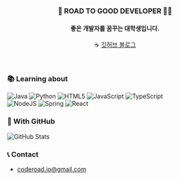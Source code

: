 <div align="center">
  
### 🎯 ROAD TO GOOD DEVELOPER 🏃‍♂️
#### 좋은 개발자를 꿈꾸는 대학생입니다.
☕ [깃허브 블로그](https://hangillee.github.io)
  
</div>
<br>

### 📚 Learning about
![Java](https://img.shields.io/badge/java-%23007396?style=for-the-badge&logo=java&logoColor=white)
![Python](https://img.shields.io/badge/python-%233776AB?style=for-the-badge&logo=python&logoColor=white)
![HTML5](https://img.shields.io/badge/html5-%23E34F26.svg?style=for-the-badge&logo=html5&logoColor=white)
![JavaScript](https://img.shields.io/badge/javascript-%23F7DF1E.svg?style=for-the-badge&logo=javascript&logoColor=black)
![TypeScript](https://img.shields.io/badge/typescript-%233178C6?style=for-the-badge&logo=typescript&logoColor=white)   
![NodeJS](https://img.shields.io/badge/node.js-%23339933?style=for-the-badge&logo=node.js&logoColor=white)
![Spring](https://img.shields.io/badge/spring-%236DB33F?style=for-the-badge&logo=spring&logoColor=white)
![React](https://img.shields.io/badge/react-%2361DAFB?style=for-the-badge&logo=react&logoColor=black)
   
### 💾 With GitHub
![GitHub Stats](https://github-readme-stats.vercel.app/api?username=hangillee&show_icons=true&theme=radical)   
   
### 📞 Contact
* coderoad.io@gmail.com
   
<!--
**hangillee/hangillee** is a ✨ _special_ ✨ repository because its `README.md` (this file) appears on your GitHub profile.

Here are some ideas to get you started:

- 🔭 I’m currently working on ...
- 🌱 I’m currently learning ...
- 👯 I’m looking to collaborate on ...
- 🤔 I’m looking for help with ...
- 💬 Ask me about ...
- 📫 How to reach me: ...
- 😄 Pronouns: ...
- ⚡ Fun fact: ...
-->

